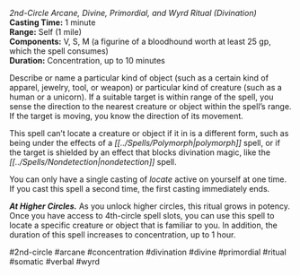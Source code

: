 *2nd-Circle Arcane, Divine, Primordial, and Wyrd Ritual (Divination)*    
**Casting Time:** 1 minute    
**Range:** Self (1 mile)  
**Components:** V, S, M (a figurine of a bloodhound worth at least 25 gp, which the spell consumes)  
**Duration:** Concentration, up to 10 minutes

Describe or name a particular kind of object (such as a certain kind of apparel, jewelry, tool, or weapon) or particular kind of creature (such as a human or a unicorn). If a suitable target is within range of the spell, you sense the direction to the nearest creature or object within the spell’s range. If the target is moving, you know the direction of its movement.

This spell can’t locate a creature or object if it in is a different form, such as being under the effects of a *[[../Spells/Polymorph|polymorph]]* spell, or if the target is shielded by an effect that blocks divination magic, like the *[[../Spells/Nondetection|nondetection]]* spell.

You can only have a single casting of *locate* active on yourself at one time. If you cast this spell a second time, the first casting immediately ends.

***At Higher Circles.*** As you unlock higher circles, this ritual grows in potency. Once you have access to 4th-circle spell slots, you can use this spell to locate a specific creature or object that is familiar to you. In addition, the duration of this spell increases to concentration, up to 1 hour.


#2nd-circle #arcane #concentration #divination #divine #primordial #ritual #somatic #verbal #wyrd
